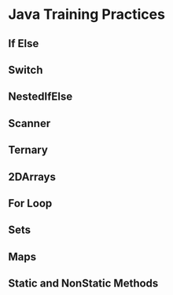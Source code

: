 # Java Training Practices

## If Else
## Switch
## NestedIfElse
## Scanner
## Ternary
## 2DArrays
## For Loop
## Sets
## Maps
## Static and NonStatic Methods
